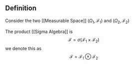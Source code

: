 ## Definition

Consider the two [[Measurable Space]] $(\Omega_{1}, \mathcal{F_{1}})$ and $(\Omega_{2}, \mathcal{F_{2}})$

The product [[Sigma Algebra]] is 
$$
\mathcal{F} = \sigma(\mathcal{F}_{1} \times \mathcal{F_{2}})
$$
we denote this as 
$$
\mathcal{F} = \mathcal{F}_{1} \otimes \mathcal{F_{2}}
$$
